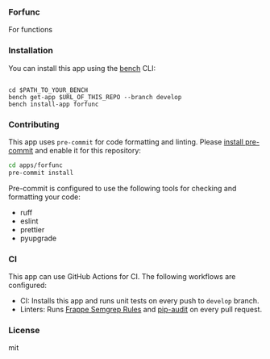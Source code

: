 ### Forfunc

For functions

### Installation

You can install this app using the [bench](https://github.com/frappe/bench) CLI:

```bashfile:///home/parthasarathi/Videos/Screencasts/Screencast%20from%2028-08-25%2011:00:37%20AM%20IST.webm

cd $PATH_TO_YOUR_BENCH
bench get-app $URL_OF_THIS_REPO --branch develop
bench install-app forfunc
```

### Contributing

This app uses `pre-commit` for code formatting and linting. Please [install pre-commit](https://pre-commit.com/#installation) and enable it for this repository:

```bash
cd apps/forfunc
pre-commit install
```

Pre-commit is configured to use the following tools for checking and formatting your code:

- ruff
- eslint
- prettier
- pyupgrade

### CI

This app can use GitHub Actions for CI. The following workflows are configured:

- CI: Installs this app and runs unit tests on every push to `develop` branch.
- Linters: Runs [Frappe Semgrep Rules](https://github.com/frappe/semgrep-rules) and [pip-audit](https://pypi.org/project/pip-audit/) on every pull request.


### License

mit
